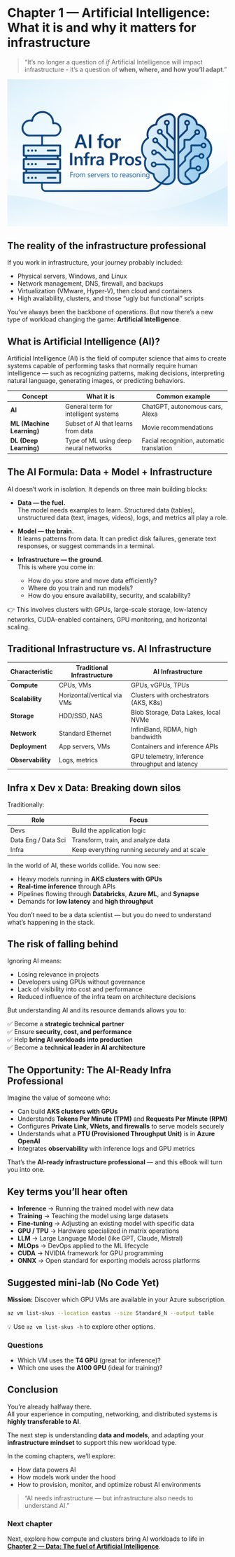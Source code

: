 # Chapter 1 — Artificial Intelligence: What it is and why it matters for infrastructure

> “It’s no longer a question of *if* Artificial Intelligence will impact infrastructure - it’s a question of **when, where, and how you’ll adapt**.”

![logo](../images/ai4infrapros.png "logo")

## The reality of the infrastructure professional

If you work in infrastructure, your journey probably included:

- Physical servers, Windows, and Linux  
- Network management, DNS, firewall, and backups  
- Virtualization (VMware, Hyper-V), then cloud and containers  
- High availability, clusters, and those “ugly but functional” scripts  

You’ve always been the backbone of operations. But now there’s a new type of workload changing the game: **Artificial Intelligence**.

## What is Artificial Intelligence (AI)?

Artificial Intelligence (AI) is the field of computer science that aims to create systems capable of performing tasks that normally require human intelligence — such as recognizing patterns, making decisions, interpreting natural language, generating images, or predicting behaviors.

| Concept | What it is | Common example |
|----------|-------------|----------------|
| **AI** | General term for intelligent systems | ChatGPT, autonomous cars, Alexa |
| **ML (Machine Learning)** | Subset of AI that learns from data | Movie recommendations |
| **DL (Deep Learning)** | Type of ML using deep neural networks | Facial recognition, automatic translation |

## The AI Formula: Data + Model + Infrastructure

AI doesn’t work in isolation. It depends on three main building blocks:

- **Data — the fuel.**  
  The model needs examples to learn. Structured data (tables), unstructured data (text, images, videos), logs, and metrics all play a role.

- **Model — the brain.**  
  It learns patterns from data. It can predict disk failures, generate text responses, or suggest commands in a terminal.

- **Infrastructure — the ground.**  
  This is where you come in:  
  - How do you store and move data efficiently?  
  - Where do you train and run models?  
  - How do you ensure availability, security, and scalability?

👉 This involves clusters with GPUs, large-scale storage, low-latency networks, CUDA-enabled containers, GPU monitoring, and horizontal scaling.

## Traditional Infrastructure vs. AI Infrastructure

| Characteristic | Traditional Infrastructure | AI Infrastructure |
|----------------|-----------------------------|-------------------|
| **Compute** | CPUs, VMs | GPUs, vGPUs, TPUs |
| **Scalability** | Horizontal/vertical via VMs | Clusters with orchestrators (AKS, K8s) |
| **Storage** | HDD/SSD, NAS | Blob Storage, Data Lakes, local NVMe |
| **Network** | Standard Ethernet | InfiniBand, RDMA, high bandwidth |
| **Deployment** | App servers, VMs | Containers and inference APIs |
| **Observability** | Logs, metrics | GPU telemetry, inference throughput and latency |

## Infra x Dev x Data: Breaking down silos

Traditionally:

| Role | Focus |
|------|--------|
| Devs | Build the application logic |
| Data Eng / Data Sci | Transform, train, and analyze data |
| Infra | Keep everything running securely and at scale |

In the world of AI, these worlds collide. You now see:

- Heavy models running in **AKS clusters with GPUs**  
- **Real-time inference** through APIs  
- Pipelines flowing through **Databricks**, **Azure ML**, and **Synapse**  
- Demands for **low latency** and **high throughput**

You don’t need to be a data scientist — but you do need to understand what’s happening in the stack.

## The risk of falling behind

Ignoring AI means:

- Losing relevance in projects  
- Developers using GPUs without governance  
- Lack of visibility into cost and performance  
- Reduced influence of the infra team on architecture decisions  

But understanding AI and its resource demands allows you to:

✅ Become a **strategic technical partner**  
✅ Ensure **security, cost, and performance**  
✅ Help **bring AI workloads into production**  
✅ Become a **technical leader in AI architecture**

## The Opportunity: The AI-Ready Infra Professional

Imagine the value of someone who:

- Can build **AKS clusters with GPUs**  
- Understands **Tokens Per Minute (TPM)** and **Requests Per Minute (RPM)**  
- Configures **Private Link, VNets, and firewalls** to serve models securely  
- Understands what a **PTU (Provisioned Throughput Unit)** is in **Azure OpenAI**  
- Integrates **observability** with inference logs and GPU metrics  

That’s the **AI-ready infrastructure professional** — and this eBook will turn you into one.

## Key terms you’ll hear often

- **Inference** → Running the trained model with new data  
- **Training** → Teaching the model using large datasets  
- **Fine-tuning** → Adjusting an existing model with specific data  
- **GPU / TPU** → Hardware specialized in matrix operations  
- **LLM** → Large Language Model (like GPT, Claude, Mistral)  
- **MLOps** → DevOps applied to the ML lifecycle  
- **CUDA** → NVIDIA framework for GPU programming  
- **ONNX** → Open standard for exporting models across platforms  

## Suggested mini-lab (No Code Yet)

**Mission:** Discover which GPU VMs are available in your Azure subscription.

```bash
az vm list-skus --location eastus --size Standard_N --output table
```

💡 Use `az vm list-skus -h` to explore other options.

### Questions

- Which VM uses the **T4 GPU** (great for inference)?  
- Which one uses the **A100 GPU** (ideal for training)?

## Conclusion

You’re already halfway there.  
All your experience in computing, networking, and distributed systems is **highly transferable to AI**.

The next step is understanding **data and models**, and adapting your **infrastructure mindset** to support this new workload type.

In the coming chapters, we’ll explore:

- How data powers AI  
- How models work under the hood  
- How to provision, monitor, and optimize robust AI environments  

> “AI needs infrastructure — but infrastructure also needs to understand AI.”

### Next chapter

Next, explore how compute and clusters bring AI workloads to life in [**Chapter 2 — Data: The fuel of Artificial Intelligence**](02-data.md).
